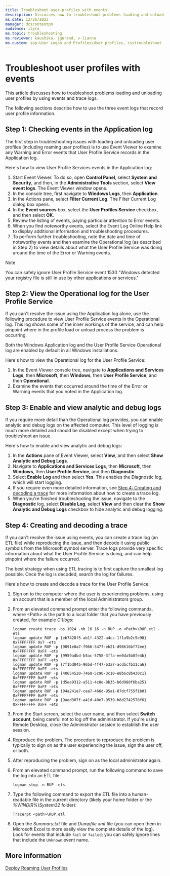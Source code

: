 ```yaml
---
title: Troubleshoot user profiles with events
description: Discusses how to troubleshoot problems loading and unloading user profiles by using events and trace logs.
ms.date: 12/26/2023
manager: dcscontentpm
audience: itpro
ms.topic: troubleshooting
ms.reviewer: kaushika, jgerend, v-lianna
ms.custom: sap:User Logon and Profiles\User profiles, csstroubleshoot
---
```

# Troubleshoot user profiles with events

This article discusses how to troubleshoot problems loading and unloading user profiles by using events and trace logs.

The following sections describe how to use the three event logs that record user profile information.

## Step 1: Checking events in the Application log

The first step in troubleshooting issues with loading and unloading user profiles (including roaming user profiles) is to use Event Viewer to examine any Warning and Error events that User Profile Service records in the Application log.

Here's how to view User Profile Services events in the Application log:

1. Start Event Viewer. To do so, open **Control Panel**, select **System and Security**, and then, in the **Administrative Tools** section, select **View event logs**. The Event Viewer window opens.
2. In the console tree, first navigate to **Windows Logs**, then **Application**.
3. In the Actions pane, select **Filter Current Log**. The Filter Current Log dialog box opens.
4. In the **Event sources** box, select the **User Profiles Service** checkbox, and then select **OK**.
5. Review the listing of events, paying particular attention to Error events.
6. When you find noteworthy events, select the Event Log Online Help link to display additional information and troubleshooting procedures.
7. To perform further troubleshooting, note the date and time of noteworthy events and then examine the Operational log (as described in Step 2) to view details about what the User Profile Service was doing around the time of the Error or Warning events.

> [!NOTE]
> You can safely ignore User Profile Service event 1530 "Windows detected your registry file is still in use by other applications or services."

## Step 2: View the Operational log for the User Profile Service

If you can't resolve the issue using the Application log alone, use the following procedure to view User Profile Service events in the Operational log. This log shows some of the inner workings of the service, and can help pinpoint where in the profile load or unload process the problem is occurring.

Both the Windows Application log and the User Profile Service Operational log are enabled by default in all Windows installations.

Here's how to view the Operational log for the User Profile Service:

1. In the Event Viewer console tree, navigate to **Applications and Services Logs**, then **Microsoft**, then **Windows**, then **User Profile Service**, and then **Operational**.
2. Examine the events that occurred around the time of the Error or Warning events that you noted in the Application log.

## Step 3: Enable and view analytic and debug logs

If you require more detail than the Operational log provides, you can enable analytic and debug logs on the affected computer. This level of logging is much more detailed and should be disabled except when trying to troubleshoot an issue.

Here's how to enable and view analytic and debug logs:

1. In the **Actions** pane of Event Viewer, select **View**, and then select **Show Analytic and Debug Logs**.
2. Navigate to **Applications and Services Logs**, then **Microsoft**, then **Windows**, then **User Profile Service**, and then **Diagnostic**.
3. Select **Enable Log** and then select **Yes**. This enables the Diagnostic log, which will start logging.
4. If you require even more detailed information, see [Step 4: Creating and decoding a trace](#step-4-creating-and-decoding-a-trace) for more information about how to create a trace log.
5. When you're finished troubleshooting the issue, navigate to the **Diagnostic** log, select **Disable Log**, select **View** and then clear the **Show Analytic and Debug Logs** checkbox to hide analytic and debug logging.

## Step 4: Creating and decoding a trace

If you can't resolve the issue using events, you can create a trace log (an ETL file) while reproducing the issue, and then decode it using public symbols from the Microsoft symbol server. Trace logs provide very specific information about what the User Profile Service is doing, and can help pinpoint where the failure occurred.

The best strategy when using ETL tracing is to first capture the smallest log possible. Once the log is decoded, search the log for failures.

Here's how to create and decode a trace for the User Profile Service:

1. Sign on to the computer where the user is experiencing problems, using an account that is a member of the local Administrators group.
2. From an elevated command prompt enter the following commands, where \<Path\> is the path to a local folder that you have previously created, for example *C:\\logs*:

    ```console
    logman create trace -bs 1024 -nb 16 16 -n RUP -o <Path>\RUP.etl -ets
    logman update RUP -p {eb7428f5-ab1f-4322-a4cc-1f1a9b2c5e98} 0x7FFFFFFF 0x7 -ets
    logman update RUP -p {9891e0a7-f966-547f-eb21-d98616bf72ee} 0xFFFFFFFF 0xFF -ets
    logman update RUP -p {9959adbd-b5ac-5758-3ffa-ee0da5b8fe4b} 0xFFFFFFFF 0xFF -ets
    logman update RUP -p {7f1bd045-965d-4f47-b3a7-acdbcfb11ca6} 0xFFFFFFFF 0xFF -ets
    logman update RUP -p {40654520-7460-5c90-3c10-e8b6c8b430c1} 0xFFFFFFFF 0xFF -ets
    logman update RUP -p {d5ee9312-a511-4c0e-8b35-b6d980f6ba25} 0xFFFFFFFF 0xFF -ets
    logman update RUP -p {04a241e7-cea7-466d-95a1-87dcf755f1b0} 0xFFFFFFFF 0xFF -ets
    logman update RUP -p {9aed307f-a41d-40e7-9539-b8d2742578f6} 0xFFFFFFFF 0xFF -ets
    ```

3. From the Start screen, select the user name, and then select **Switch account**, being careful not to log off the administrator. If you're using Remote Desktop, close the Administrator session to establish the user session.
4. Reproduce the problem. The procedure to reproduce the problem is typically to sign on as the user experiencing the issue, sign the user off, or both.
5. After reproducing the problem, sign on as the local administrator again.
6. From an elevated command prompt, run the following command to save the log into an ETL file:

    ```console
    logman stop -n RUP -ets
    ```

7. Type the following command to export the ETL file into a human-readable file in the current directory (likely your home folder or the *%WINDIR%\\System32* folder):

    ```console
    Tracerpt <path>\RUP.etl
    ```

8. Open the *Summary.txt* file and *Dumpfile.xml* file (you can open them in Microsoft Excel to more easily view the complete details of the log). Look for events that include `fail` or `failed`; you can safely ignore lines that include the `Unknown` event name.

## More information

[Deploy Roaming User Profiles](/windows-server/storage/folder-redirection/deploy-roaming-user-profiles)
